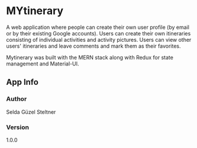 # MYtinerary

A web application where people can create their own user profile (by email or by their existing Google accounts).
Users can create their own itineraries consisting of individual activities and activity pictures.
Users can view other users' itineraries and leave comments and mark them as their favorites.

Mytinerary was built with the MERN stack along with Redux for state management and Material-UI.

## App Info

### Author

Selda Güzel Steltner

### Version

1.0.0
